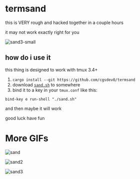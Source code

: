 # termsand

this is VERY rough and hacked together in a couple hours

it may not work exactly right for you

![sand3-small](https://github.com/user-attachments/assets/3763fef3-3ba6-4532-887e-f5a61fe2b221)

## how do i use it

this thing is designed to work with tmux 3.4+

1. `cargo install --git https://github.com/cgsdev0/termsand`
2. download [`sand.sh`](https://github.com/cgsdev0/termsand/blob/main/sand.sh) to somewhere
3. bind it to a key in your `tmux.conf` like this:
```
bind-key e run-shell "./sand.sh"
```

and then maybe it will work

good luck have fun

# More GIFs

![sand](https://github.com/user-attachments/assets/fbaa4c60-1f19-4795-9bee-2b7d9a2c23be)

![sand2](https://github.com/user-attachments/assets/de13ac09-a753-44c7-8557-eb81a95f1788)

![sand3](https://github.com/user-attachments/assets/63757ff1-14e7-42ab-8132-c9c339c449ca)
